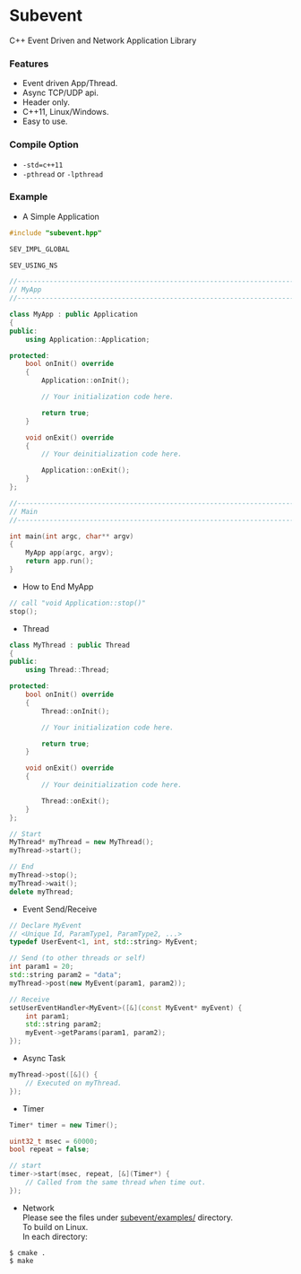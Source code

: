 Subevent
========

C++ Event Driven and Network Application Library

### Features
* Event driven App/Thread.
* Async TCP/UDP api.
* Header only.
* C++11, Linux/Windows.
* Easy to use.

### Compile Option
* `-std=c++11`
* `-pthread` or `-lpthread`

### Example
* A Simple Application
```C++
#include "subevent.hpp"

SEV_IMPL_GLOBAL

SEV_USING_NS

//---------------------------------------------------------------------------//
// MyApp
//---------------------------------------------------------------------------//

class MyApp : public Application
{
public:
    using Application::Application;

protected:
    bool onInit() override
    {
        Application::onInit();

        // Your initialization code here.

        return true;
    }

    void onExit() override
    {
        // Your deinitialization code here.

        Application::onExit();
    }
};

//---------------------------------------------------------------------------//
// Main
//---------------------------------------------------------------------------//

int main(int argc, char** argv)
{
    MyApp app(argc, argv);
    return app.run();
}
```
* How to End MyApp
```C++
// call "void Application::stop()"
stop();
```
* Thread
```C++
class MyThread : public Thread
{
public:
    using Thread::Thread;

protected:
    bool onInit() override
    {
        Thread::onInit();

        // Your initialization code here.

        return true;
    }

    void onExit() override
    {
        // Your deinitialization code here.

        Thread::onExit();
    }
};
```
```C++
// Start
MyThread* myThread = new MyThread();
myThread->start();
```
```C++
// End
myThread->stop();
myThread->wait();
delete myThread;
```
* Event Send/Receive
```C++
// Declare MyEvent
// <Unique Id, ParamType1, ParamType2, ...>
typedef UserEvent<1, int, std::string> MyEvent;
```
```C++
// Send (to other threads or self)
int param1 = 20;
std::string param2 = "data";
myThread->post(new MyEvent(param1, param2));
```
```C++
// Receive
setUserEventHandler<MyEvent>([&](const MyEvent* myEvent) {
    int param1;
    std::string param2;
    myEvent->getParams(param1, param2);
});
```
* Async Task
```C++
myThread->post([&]() {
    // Executed on myThread.
});
```
* Timer
```C++
Timer* timer = new Timer();

uint32_t msec = 60000;
bool repeat = false;

// start
timer->start(msec, repeat, [&](Timer*) {
    // Called from the same thread when time out.
});
```
* Network  
Please see the files under [subevent/examples/](https://github.com/Ichishino/subevent/tree/master/examples) directory.  
To build on Linux.  
In each directory:  
```
$ cmake .
$ make
```
